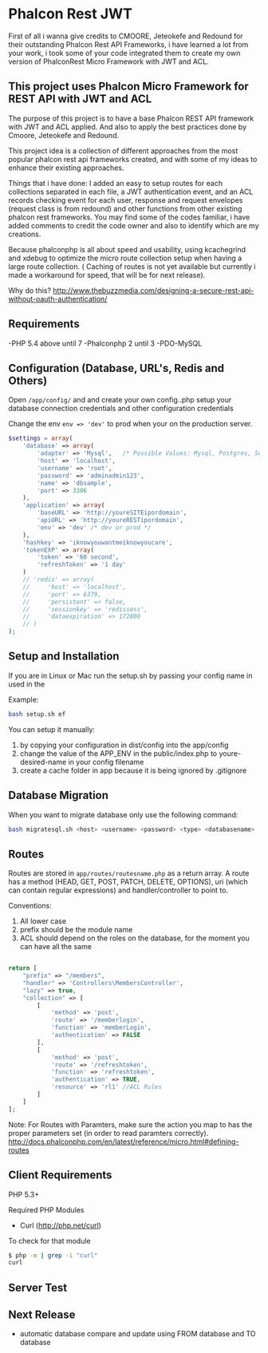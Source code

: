 Phalcon Rest JWT
=================

First of all i wanna give credits to CMOORE, Jeteokefe and Redound for their outstanding Phalcon Rest API Frameworks, i have learned a lot from your work, i took some of your code integrated them to create my own version of PhalconRest Micro Framework with JWT and ACL.


This project uses Phalcon Micro Framework for REST API with JWT and ACL
---------------------------------------------------

The purpose of this project is to have a base Phalcon REST API framework with JWT and ACL applied. And also to apply the best practices done by Cmoore, Jeteokefe and Redound. 

This project idea is a collection of different approaches from the most popular phalcon rest api frameworks created, and with some of my ideas to enhance their existing approaches.

Things that i have done: I added an easy to setup routes for each collections separated in each file, a JWT authentication event, and an ACL records checking event for each user, response and request envelopes (request class is from redound) and other functions from other existing phalcon rest frameworks. You may find some of the codes familiar, i have added comments to credit the code owner and also to identify which are my creations.

Because phalconphp is all about speed and usability, using kcachegrind and xdebug to optimize the micro route collection setup when having a large route collection. ( Caching of routes is not yet available but currently i made a workaround for speed, that will be for next release).


Why do this?
http://www.thebuzzmedia.com/designing-a-secure-rest-api-without-oauth-authentication/

Requirements
---------
-PHP 5.4 above until 7
-Phalconphp 2 until 3
-PDO-MySQL

Configuration (Database, URL's, Redis and Others)
--------------
Open  `/app/config/` and and create your own config.<your-desired-name>.php setup your database connection credentials and other configuration credentials

Change the env ```env => 'dev'``` to prod when your on the production server.

```php
$settings = array(
    'database' => array(
        'adapter' => 'Mysql',   /* Possible Values: Mysql, Postgres, Sqlite */
        'host' => 'localhost',
        'username' => 'root',
        'password' => 'adminadmin123',
        'name' => 'dbsample',
        'port' => 3306
    ),
    'application' => array(
        'baseURL' => 'http://youreSITEipordomain',
        'apiURL' => 'http://youreRESTipordomain',
        'env' => 'dev' /* dev or prod */
    ),
    'hashkey' => 'iknowyouwantmeiknowyoucare',
    'tokenEXP' => array(
        'token' => '60 second',
        'refreshToken' => '1 day'
    )
    // 'redis' => array(
    //     'host' => 'localhost',
    //     'port' => 6379,
    //     'persistent' => false,
    //     'sessionkey' => 'redissess',
    //     'dataexpiration' => 172800
    // )
);
```


Setup and Installation
--------------

If you are in Linux or Mac run the setup.sh by passing your config name in used in the <your-desired-name>

Example:

```bash
bash setup.sh ef
```

You can setup it manually:

1. by copying your configuration in dist/config into the app/config
2. change the value of the APP_ENV in the public/index.php to youre-desired-name in your config filename
3. create a cache folder in app because it is being ignored by .gitignore

Database Migration
-------------

When you want to migrate database only use the following command:

```bash 
bash migratesql.sh <host> <username> <password> <type> <databasename>
```

Routes
-------------
Routes are stored in `app/routes/routesname.php` as a return array. A route has a method (HEAD, GET, POST, PATCH, DELETE, OPTIONS), uri (which can contain regular expressions) and handler/controller to point to.

Conventions:

1. All lower case
2. prefix should be the module name
3. ACL should depend on the roles on the database, for the moment you can have all the same

```php

return [
    "prefix" => "/members",
    "handler" => 'Controllers\MembersController',
    "lazy" => true,
    "collection" => [
        [
            'method' => 'post',
            'route' => '/memberlogin',
            'function' => 'memberLogin',
            'authentication' => FALSE
        ],
        [
            'method' => 'post',
            'route' => '/refreshtoken',
            'function' => 'refreshtoken',
            'authentication' => TRUE,
            'resource' => 'rl1' //ACL Rules
        ]
    ]
];
```

Note: For Routes with Paramters, make sure the action you map to has the proper parameters set (in order to read paramters correctly). 
http://docs.phalconphp.com/en/latest/reference/micro.html#defining-routes

Client Requirements
-------------
PHP 5.3+

Required PHP Modules
- Curl (http://php.net/curl)

To check for that module
```bash
$ php -m | grep -i "curl"
curl
```

Server Test
-------------


Next Release
-------------

- automatic database compare and update using FROM database and TO database